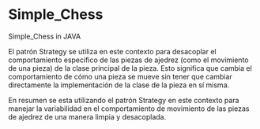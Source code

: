 # Simple_Chess
Simple_Chess in JAVA 

El patrón Strategy se utiliza en este contexto para desacoplar el comportamiento específico de las piezas de ajedrez (como el movimiento de una pieza) de la clase principal de la pieza. Esto significa que cambia el comportamiento de cómo una pieza se mueve sin tener que cambiar directamente la implementación de la clase de la pieza en sí misma.

En resumen se esta utilizando el patrón Strategy en este contexto para manejar la variabilidad en el comportamiento de movimiento de las piezas de ajedrez de una manera limpia y desacoplada.
